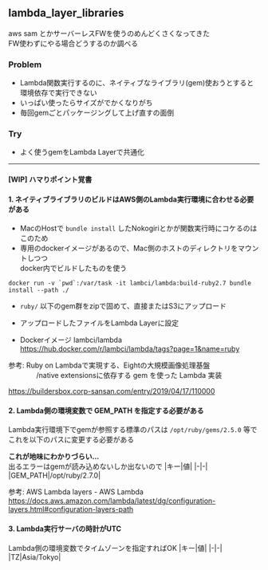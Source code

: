 ## lambda_layer_libraries
aws sam とかサーバーレスFWを使うのめんどくさくなってきた  
FW使わずにやる場合どうするのか調べる

### Problem 
- Lambda関数実行するのに、ネイティブなライブラリ(gem)使おうとすると  
環境依存で実行できない
- いっぱい使ったらサイズがでかくなりがち
- 毎回gemごとパッケージングして上げ直すの面倒

### Try
- よく使うgemをLambda Layerで共通化

<hr>


#### [WIP] ハマりポイント覚書  

#### 1.  ネイティブライブラリのビルドはAWS側のLambda実行環境に合わせる必要がある
  - MacのHostで `bundle install` したNokogiriとかが関数実行時にコケるのはこのため
  - 専用のdockerイメージがあるので、Mac側のホストのディレクトリをマウントしつつ  
  docker内でビルドしたものを使う  
  ```shell
  docker run -v `pwd`:/var/task -it lambci/lambda:build-ruby2.7 bundle install --path ./
  ```
  - `ruby/` 以下のgem群をzipで固めて、直接またはS3にアップロード  
  - アップロードしたファイルをLambda Layerに設定
  
- Dockerイメージ  lambci/lambda  
https://hub.docker.com/r/lambci/lambda/tags?page=1&name=ruby


参考: Ruby on Lambdaで実現する、Eightの大規模画像処理基盤  
　　　　/native extensionsに依存する gem を使った Lambda 実装  
  
https://buildersbox.corp-sansan.com/entry/2019/04/17/110000  

#### 2.  Lambda側の環境変数で GEM_PATH を指定する必要がある  
Lambda実行環境下でgemが参照する標準のパスは `/opt/ruby/gems/2.5.0` 等で  
これを以下のパスに変更する必要がある  
  
**これが地味にわかりづらい...**  
出るエラーはgemが読み込めないしか出ないので
|キー|値|
|-|-|
|GEM_PATH|/opt/ruby/2.7.0|


参考: AWS Lambda layers - AWS Lambda  
https://docs.aws.amazon.com/lambda/latest/dg/configuration-layers.html#configuration-layers-path

#### 3. Lambda実行サーバの時計がUTC
Lambda側の環境変数でタイムゾーンを指定すればOK
|キー|値|
|-|-|
|TZ|Asia/Tokyo|
